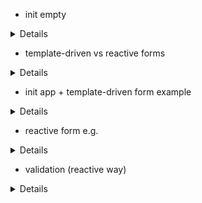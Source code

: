 - init empty

<details>

```js
git switch --orphan test4
New-Item .gitignore
New-Item README.md
mkdir test4
cd test4
ng new form --directory ./
git commit --allow-empty -m "Initial"
git push -u origin test3

```

</details>

- template-driven vs reactive forms

<details>

- forms state
  ![Alt text](test4/src/readmeAssets/TDFvsRF/formState.png)
- form model
  ![Alt text](test4/src/readmeAssets/TDFvsRF/formModel.png)
- template-driven forms
  ![Alt text](test4/src/readmeAssets/TDFvsRF/templateDrivenForm.png)
- reactive Forms
  ![Alt text](test4/src/readmeAssets/TDFvsRF/reactiveForms.png)
- directives
  ![Alt text](test4/src/readmeAssets/TDFvsRF/formDirectives.png)
- directives TDF vs RFM
  ![Alt text](test4/src/readmeAssets/TDFvsRF/formDirectivesVs.png)
- basic HTML form
  ![Alt text](test4/src/readmeAssets/TDFvsRF/basicHTMLForm.png)
- basic template-driven forms
  ![Alt text](test4/src/readmeAssets/TDFvsRF/TDForms.png)
- basic reactive forms
  ![Alt text](test4/src/readmeAssets/TDFvsRF/RForms.png)

</details>

- init app + template-driven form example

<details>

```js
// add components
ng g c views/home/welcome --flat --skip-tests --inline-style --dry-run
ng g c views/error-page/page-not-found --flat --skip-tests --inline-style --inline-template --dry-run
ng g c views/customers/customer --flat --skip-tests --inline-style --dry-run
// add routing
ng generate module app-routing --flat --module=app
```

### angular template-driven form example

![Alt text](test4/src/readmeAssets/TDFvsRF/tdf-example.png)

</details>

- reactive form e.g.

<details>

- reactive forms
  ![Alt text](test4/src/readmeAssets/RFModel/reactiveForm.png)
- create a formGroup
  ![Alt text](test4/src/readmeAssets/RFModel/createFormGroup.png)

```js
// add component
ng g c views/clients/client --flat --skip-tests --inline-style --dry-run
```

- binding form model
  ![Alt text](test4/src/readmeAssets/RFModel/bindFormGroup.png)
- accessing form model properties
  ![Alt text](test4/src/readmeAssets/RFModel/formGroupAccessing.png)

- setValue(require all fields)
  ![Alt text](test4/src/readmeAssets/RFModel/setPatchValue.png)
- patchValue(accepts a piece of data)
  ![Alt text](test4/src/readmeAssets/RFModel/patchValue.png)

---

- formBuilder
  ![Alt text](test4/src/readmeAssets/RFModel/formBuilder.png)
- formBuilder steps
  ![Alt text](test4/src/readmeAssets/RFModel/formBuilderSteps.png)
- formBuilder formControl syntax
  ![Alt text](test4/src/readmeAssets/RFModel/formControlSyntax.png)

</details>

- validation (reactive way)

<details>

- overview
  ![Alt text](test4/src/readmeAssets/validation/validation.png)
- create FormControls
  ![Alt text](test4/src/readmeAssets/validation/formControls.png)
- setting built-in validation rules
  ![Alt text](test4/src/readmeAssets/validation/validationSettings.png)
- runtime rules validation
  ![Alt text](test4/src/readmeAssets/validation/runtimeValidation.png)
- conditional validation (runtime)
  ![Alt text](test4/src/readmeAssets/validation/dynamicValidation.png)
- custom validation rules
  ![Alt text](test4/src/readmeAssets/validation/customValidation.png)
- custom validation code
  ![Alt text](test4/src/readmeAssets/validation/customValidationCode.png)

### basic validation

![Alt text](test4/src/readmeAssets/validation/basic-custom-validation.png)

- custom validator with parameters
  ![Alt text](test4/src/readmeAssets/validation/validatorWithParams.png)
- custom validator with parameters (code)
  ![Alt text](test4/src/readmeAssets/validation/crossFieldValidation2.png)
- cross-field validation nested formGroup
  ![Alt text](test4/src/readmeAssets/validation/crossFieldValidation.png)
- cross-field validation (custom validator)
  ![Alt text](test4/src/readmeAssets/validation/customValidationCode2.png)
- form validation
  ![Alt text](test4/src/readmeAssets/validation/formValidation.png)

</details>
